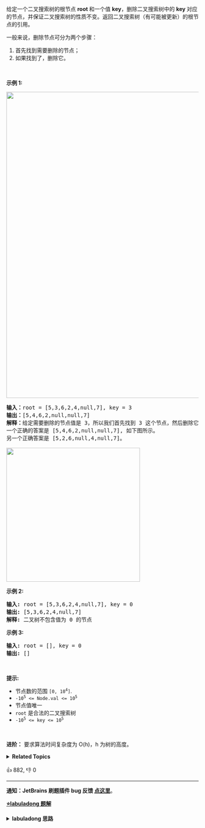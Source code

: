 <p>给定一个二叉搜索树的根节点 <strong>root </strong>和一个值 <strong>key</strong>，删除二叉搜索树中的&nbsp;<strong>key&nbsp;</strong>对应的节点，并保证二叉搜索树的性质不变。返回二叉搜索树（有可能被更新）的根节点的引用。</p>

<p>一般来说，删除节点可分为两个步骤：</p>

<ol>
	<li>首先找到需要删除的节点；</li>
	<li>如果找到了，删除它。</li>
</ol>

<p>&nbsp;</p>

<p><strong>示例 1:</strong></p>

<p><img src="https://assets.leetcode.com/uploads/2020/09/04/del_node_1.jpg" style="width: 800px;" /></p>

<pre>
<strong>输入：</strong>root = [5,3,6,2,4,null,7], key = 3
<strong>输出：</strong>[5,4,6,2,null,null,7]
<strong>解释：</strong>给定需要删除的节点值是 3，所以我们首先找到 3 这个节点，然后删除它。
一个正确的答案是 [5,4,6,2,null,null,7], 如下图所示。
另一个正确答案是 [5,2,6,null,4,null,7]。

<img src="https://assets.leetcode.com/uploads/2020/09/04/del_node_supp.jpg" style="width: 350px;" />
</pre>

<p><strong>示例 2:</strong></p>

<pre>
<strong>输入:</strong> root = [5,3,6,2,4,null,7], key = 0
<strong>输出:</strong> [5,3,6,2,4,null,7]
<strong>解释:</strong> 二叉树不包含值为 0 的节点
</pre>

<p><strong>示例 3:</strong></p>

<pre>
<strong>输入:</strong> root = [], key = 0
<strong>输出:</strong> []</pre>

<p>&nbsp;</p>

<p><strong>提示:</strong></p>

<ul>
	<li>节点数的范围&nbsp;<code>[0, 10<sup>4</sup>]</code>.</li>
	<li><code>-10<sup>5</sup>&nbsp;&lt;= Node.val &lt;= 10<sup>5</sup></code></li>
	<li>节点值唯一</li>
	<li><code>root</code>&nbsp;是合法的二叉搜索树</li>
	<li><code>-10<sup>5</sup>&nbsp;&lt;= key &lt;= 10<sup>5</sup></code></li>
</ul>

<p>&nbsp;</p>

<p><strong>进阶：</strong> 要求算法时间复杂度为&nbsp;O(h)，h 为树的高度。</p>
<details><summary><strong>Related Topics</strong></summary>树 | 二叉搜索树 | 二叉树</details><br>

<div>👍 882, 👎 0</div>

<div id="labuladong"><hr>

**通知：JetBrains 刷题插件 bug 反馈 [点这里](https://github.com/labuladong/fucking-algorithm/discussions/939)**。



<p><strong><a href="https://labuladong.github.io/article?qno=450" target="_blank">⭐️labuladong 题解</a></strong></p>
<details><summary><strong>labuladong 思路</strong></summary>

## 基本思路

PS：这道题在[《算法小抄》](https://mp.weixin.qq.com/s/tUSovvogbR9StkPWb75fUw) 的第 235 页。

删除比插入和搜索都要复杂一些，分三种情况：

**情况 1**：`A` 恰好是末端节点，两个子节点都为空，那么它可以当场去世了：

![](https://labuladong.github.io/algo/images/BST/bst_deletion_case_1.png)

**情况 2**：`A` 只有一个非空子节点，那么它要让这个孩子接替自己的位置：

![](https://labuladong.github.io/algo/images/BST/bst_deletion_case_2.png)

**情况 3**：`A` 有两个子节点，麻烦了，为了不破坏 BST 的性质，`A` 必须找到左子树中最大的那个节点或者右子树中最小的那个节点来接替自己，我的解法是用右子树中最小节点来替换：

![](https://labuladong.github.io/algo/images/BST/bst_deletion_case_3.png)

**详细题解：[东哥带你刷二叉搜索树（基操篇）](https://labuladong.github.io/article/fname.html?fname=BST2)**

**标签：[二叉搜索树](https://mp.weixin.qq.com/mp/appmsgalbum?__biz=MzAxODQxMDM0Mw==&action=getalbum&album_id=2121995456690946054)，[数据结构](https://mp.weixin.qq.com/mp/appmsgalbum?__biz=MzAxODQxMDM0Mw==&action=getalbum&album_id=1318892385270808576)**

## 解法代码

```java
class Solution {
    public TreeNode deleteNode(TreeNode root, int key) {
        if (root == null) return null;
        if (root.val == key) {
            // 这两个 if 把情况 1 和 2 都正确处理了
            if (root.left == null) return root.right;
            if (root.right == null) return root.left;
            // 处理情况 3
            // 获得右子树最小的节点
            TreeNode minNode = getMin(root.right);
            // 删除右子树最小的节点
            root.right = deleteNode(root.right, minNode.val);
            // 用右子树最小的节点替换 root 节点
            minNode.left = root.left;
            minNode.right = root.right;
            root = minNode;
        } else if (root.val > key) {
            root.left = deleteNode(root.left, key);
        } else if (root.val < key) {
            root.right = deleteNode(root.right, key);
        }
        return root;
    }

    TreeNode getMin(TreeNode node) {
        // BST 最左边的就是最小的
        while (node.left != null) node = node.left;
        return node;
    }
}
```

**类似题目**：
  - [98. 验证二叉搜索树 🟠](/problems/validate-binary-search-tree)
  - [700. 二叉搜索树中的搜索 🟢](/problems/search-in-a-binary-search-tree)
  - [701. 二叉搜索树中的插入操作 🟠](/problems/insert-into-a-binary-search-tree)

</details>
</div>




